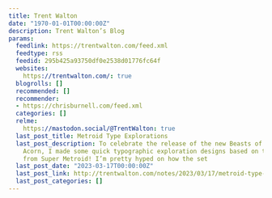 ```yaml
---
title: Trent Walton
date: "1970-01-01T00:00:00Z"
description: Trent Walton’s Blog
params:
  feedlink: https://trentwalton.com/feed.xml
  feedtype: rss
  feedid: 295b425a93750df0e2538d01776fc64f
  websites:
    https://trentwalton.com/: true
  blogrolls: []
  recommended: []
  recommender:
  - https://chrisburnell.com/feed.xml
  categories: []
  relme:
    https://mastodon.social/@TrentWalton: true
  last_post_title: Metroid Type Explorations
  last_post_description: To celebrate the release of the new Beasts of England typeface,
    Acorn, I made some quick typographic exploration designs based on the key areas
    from Super Metroid! I’m pretty hyped on how the set
  last_post_date: "2023-03-17T00:00:00Z"
  last_post_link: http://trentwalton.com/notes/2023/03/17/metroid-type-explorations.html
  last_post_categories: []
---
```

